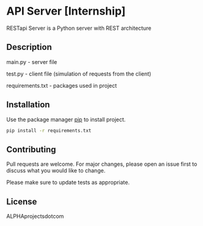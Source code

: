 # API Server [Internship]

RESTapi Server is a Python server with REST architecture

## Description
main.py - server file

test.py - client file (simulation of requests from the client)

requirements.txt - packages used in project

## Installation

Use the package manager [pip](https://pip.pypa.io/en/stable/) to install project.

```bash
pip install -r requirements.txt
```

## Contributing

Pull requests are welcome. For major changes, please open an issue first
to discuss what you would like to change.

Please make sure to update tests as appropriate.

## License

ALPHAprojectsdotcom